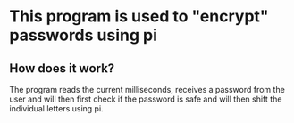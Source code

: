 # This program is used to "encrypt" passwords using pi

## How does it work?

The program reads the current milliseconds, receives a password from the user and will then first check if the password is safe and will then shift the individual letters using pi.
